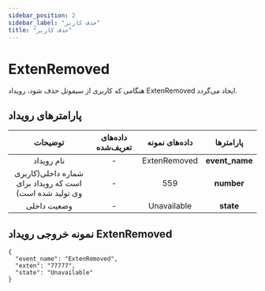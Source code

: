 ```yaml
---
sidebar_position: 2
sidebar_label: "حذف کاربر"
title: "حذف کاربر"
---
```




# ExtenRemoved

هنگامی‌ كه کاربری از سیموتل حذف شود، رويداد ExtenRemoved ايجاد می‌گردد.


## پارامترهای رویداد
<div class="custom-table">

|                         توضیحات                         | داده‌های تعریف‌شده | داده‌های نمونه |    پارامتر‌ها   |
|:-------------------------------------------------------:|:----------------:|:-------------:|:--------------:|
|                        نام رویداد                       |         -        |  ExtenRemoved | **event_name** |
| شماره داخلی(کاربری است که رویداد برای وی تولید شده است) |         -        |      559      |   **number**   |
|                       وضعیت داخلی                       |         -        |  Unavailable  |    **state**   |
</div>

## نمونه خروجی رویداد ExtenRemoved



```shell
{
  "event_name": "ExtenRemoved",
  "exten": "77777",
  "state": "Unavailable"
}
```